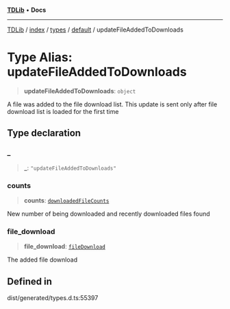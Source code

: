 [**TDLib**](../../../../../../README.md) • **Docs**

***

[TDLib](../../../../../../modules.md) / [index](../../../../../README.md) / [types](../../../README.md) / [default](../README.md) / updateFileAddedToDownloads

# Type Alias: updateFileAddedToDownloads

> **updateFileAddedToDownloads**: `object`

A file was added to the file download list. This update is sent only after file download list is loaded for the first time

## Type declaration

### \_

> **\_**: `"updateFileAddedToDownloads"`

### counts

> **counts**: [`downloadedFileCounts`](downloadedFileCounts-1.md)

New number of being downloaded and recently downloaded files found

### file\_download

> **file\_download**: [`fileDownload`](fileDownload-1.md)

The added file download

## Defined in

dist/generated/types.d.ts:55397
